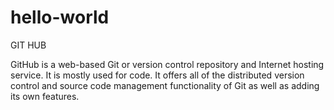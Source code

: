 # hello-world

GIT HUB

GitHub is a web-based Git or version control repository and Internet hosting service. It is mostly used for code. It offers all of the distributed version control and source code management functionality of Git as well as adding its own features.
